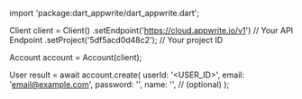 import 'package:dart_appwrite/dart_appwrite.dart';

Client client = Client()
    .setEndpoint('https://cloud.appwrite.io/v1') // Your API Endpoint
    .setProject('5df5acd0d48c2'); // Your project ID

Account account = Account(client);

User result = await account.create(
    userId: '<USER_ID>',
    email: 'email@example.com',
    password: '',
    name: '<NAME>', // (optional)
);
